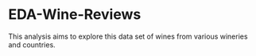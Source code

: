 # EDA-Wine-Reviews
This analysis aims to explore this data set of wines from various wineries and countries.
